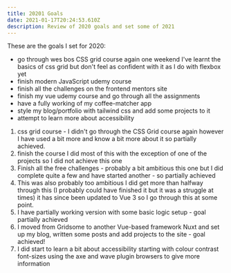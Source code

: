 ```yaml
---
title: 20201 Goals
date: 2021-01-17T20:24:53.610Z
description: Review of 2020 goals and set some of 2021
---
```

These are the goals I set for 2020:
- go through wes bos CSS grid course again one weekend I've learnt the basics of css grid but don't feel as confident with it as I do with flexbox yet
- finish modern JavaScript udemy course
- finish all the challenges on the frontend mentors site 
- finish my vue udemy course and go through all the assignments
- have a fully working of my coffee-matcher app
- style my blog/portfolio with tailwind css and add some projects to it
- attempt to learn more about accessibility

1. css grid course - I didn't go through the CSS Grid course again however I have used a bit more and know a bit more about it so partially achieved.
2. finish the course I did most of this with the exception of one of the projects so I did not achieve this one
3. Finish all the free challenges - probably a bit ambitious this one but I did complete quite a few and have started another - so partially achieved
4. This was also probably too ambitious I did get more than halfway through this (I probably could have finished it but it was a struggle at times) it has since been updated to Vue 3 so I go through this at some point.
5. I have partially working version with some basic logic setup - goal partially achieved
6. I moved from Gridsome to another Vue-based framework Nuxt and set up my blog, written some posts and add projects to the site - goal achieved!
7. I did start to learn a bit about accessibility starting with colour contrast font-sizes using the axe and wave plugin browsers to give more information